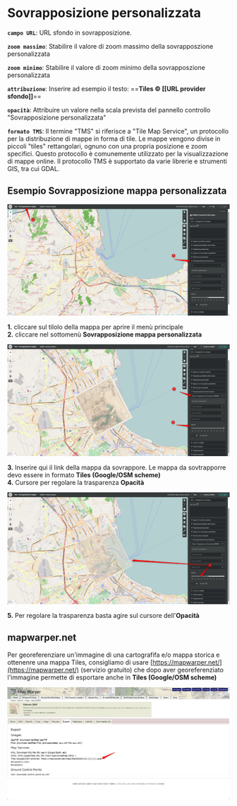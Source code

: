# Sovrapposizione personalizzata

**`campo URL`**: 
URL sfondo in sovrapposizione.

**`zoom massimo`**:
Stabilire il valore di zoom massimo della sovrapposzione personalizzata

**`zoom minimo`**:
Stabilire il valore di zoom minimo della sovrapposzione personalizzata

**`attribuzione`**:
Inserire ad esempio il testo: ==**Tiles © [[URL provider sfondo]]**== 

**`opacità`**:
Attribuire un valore nella scala prevista del pannello controllo "Sovrapposizione personalizzata"

**`formato TMS`**:
Il termine "TMS" si riferisce a "Tile Map Service", un protocollo per la distribuzione di mappe in forma di tile. Le mappe vengono divise in piccoli "tiles" rettangolari, ognuno con una propria posizione e zoom specifici. Questo protocollo è comunemente utilizzato per la visualizzazione di mappe online.  Il protocollo TMS è supportato da varie librerie e strumenti GIS, tra cui GDAL.


## Esempio Sovrapposizione mappa personalizzata

![](..//img/sovrap_01.jpg "Esempio Sovrapposizione mappa personalizzata")

**1.** cliccare sul tilolo della mappa per aprire il menù principale <br>
**2.** cliccare nel sottomenù **Sovrapposizione mappa personalizzata**<br>

![](..//img/sovrap_02.jpg "Esempio Sovrapposizione mappa personalizzata")

**3.** Inserire qui il link della mappa da sovrappore. Le mappa da sovtrapporre devo essere in formato **Tiles (Google/OSM scheme)** <br>
**4.** Cursore per regolare la trasparenza **Opacità**<br>

![](..//img/sovrap_03.jpg "Esempio Sovrapposizione mappa personalizzata - Opacità")

**5.** Per regolare la trasparenza basta agire sul cursore dell'**Opacità**<br>

## mapwarper.net
Per georeferenziare un'immagine di una cartografifa  e/o mappa storica e ottenenre una mappa Tiles, consigliamo di usare [https://mapwarper.net/](https://mapwarper.net/) (servizio gratuito) che dopo aver georeferenziato l'immagine permette di esportare anche in **Tiles (Google/OSM scheme)**

![](..//img/sovrap_04.jpg "Esempio Sovrapposizione mappa personalizzata")